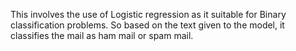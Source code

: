 This involves the use of Logistic regression as it suitable for Binary classification problems. So based on the text given to the model, it classifies the mail as ham mail or spam mail.
